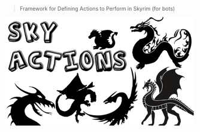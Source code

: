 > Framework for Defining Actions to Perform in Skyrim (for bots)

![Sky Actions](Images/SkyActions.png)